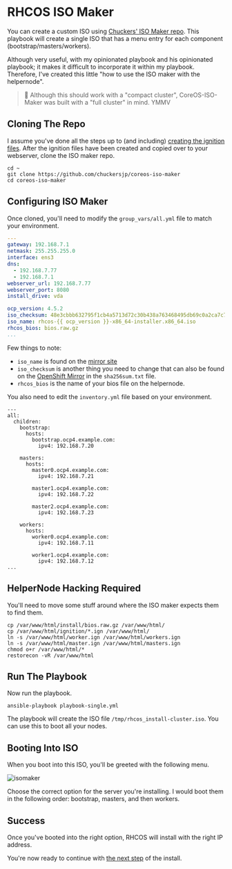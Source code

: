 # RHCOS ISO Maker

You can create a custom ISO using [Chuckers' ISO Maker repo](https://github.com/chuckersjp/coreos-iso-maker). This playbook will create a single ISO that has a menu entry for each component (bootstrap/masters/workers).

Although very useful, with my opinionated playbook and his opinionated playbook; it makes it difficult to incorporate it within my playbook. Therefore, I've created this little "how to use the ISO maker with the helpernode".

> :rotating_light: Although this should work with a "compact cluster", CoreOS-ISO-Maker was built with a "full cluster" in mind. YMMV

## Cloning The Repo

I assume you've done all the steps up to (and including) [creating the ignition files](https://github.com/redhat-cop/ocp4-helpernode/blob/main/docs/quickstart-static.md#create-ignition-configs). After the ignition files have been created and copied over to your webserver, clone the ISO maker repo.

```
cd ~
git clone https://github.com/chuckersjp/coreos-iso-maker
cd coreos-iso-maker
```

## Configuring ISO Maker

Once cloned, you'll need to modify the `group_vars/all.yml` file to match your environment.

```yaml
---
gateway: 192.168.7.1
netmask: 255.255.255.0
interface: ens3
dns:
  - 192.168.7.77
  - 192.168.7.1
webserver_url: 192.168.7.77
webserver_port: 8080
install_drive: vda

ocp_version: 4.5.2
iso_checksum: 48e3cbbb632795f1cb4a5713d72c30b438a763468495db69c0a2ca7c7152856a
iso_name: rhcos-{{ ocp_version }}-x86_64-installer.x86_64.iso
rhcos_bios: bios.raw.gz
...
```

Few things to note:

* `iso_name` is found on the [mirror site](https://mirror.openshift.com/pub/openshift-v4/dependencies/rhcos/)
* `iso_checksum` is another thing you need to change that can also be found on the [OpenShift Mirror](https://mirror.openshift.com/pub/openshift-v4/dependencies/rhcos/) in the `sha256sum.txt` file.
* `rhcos_bios` is the name of your bios file on the helpernode.

You also need to edit the `inventory.yml` file based on your environment.

```
---
all:
  children:
    bootstrap:
      hosts:
        bootstrap.ocp4.example.com:
          ipv4: 192.168.7.20

    masters:
      hosts:
        master0.ocp4.example.com:
          ipv4: 192.168.7.21

        master1.ocp4.example.com:
          ipv4: 192.168.7.22

        master2.ocp4.example.com:
          ipv4: 192.168.7.23

    workers:
      hosts:
        worker0.ocp4.example.com:
          ipv4: 192.168.7.11

        worker1.ocp4.example.com:
          ipv4: 192.168.7.12
...
```

## HelperNode Hacking Required

You'll need to move some stuff around where the ISO maker expects them to find them.

```
cp /var/www/html/install/bios.raw.gz /var/www/html/
cp /var/www/html/ignition/*.ign /var/www/html/
ln -s /var/www/html/worker.ign /var/www/html/workers.ign
ln -s /var/www/html/master.ign /var/www/html/masters.ign
chmod o+r /var/www/html/*
restorecon -vR /var/www/html
```

## Run The Playbook

Now run the playbook.

```
ansible-playbook playbook-single.yml
```

The playbook will create the ISO file `/tmp/rhcos_install-cluster.iso`. You can use this to boot all your nodes.

## Booting Into ISO

When you boot into this ISO, you'll be greeted with the following menu.

![isomaker](images/rhcos-iso-maker.png)

Choose the correct option for the server you're installing. I would boot them in the following order: bootstrap, masters, and then workers.

## Success

Once you've booted into the right option, RHCOS will install with the right IP address.

You're now ready to continue with [the next step](https://github.com/redhat-cop/ocp4-helpernode/blob/main/docs/quickstart-static.md#wait-for-install) of the install.
